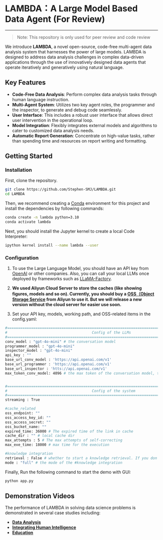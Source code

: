 # LAMBDA：A Large Model Based Data Agent (For Review)
---
> Note: This repository is only used for peer review and code review
<body>

We introduce **LAMBDA**, a novel open-source, code-free multi-agent data analysis system that harnesses the power of large models. LAMBDA is designed to address data analysis challenges in complex data-driven applications through the use of innovatively designed data agents that operate iteratively and generatively using natural language.

## Key Features

- **Code-Free Data Analysis**: Perform complex data analysis tasks through human language instruction.
- **Multi-Agent System**: Utilizes two key agent roles, the programmer and the inspector, to generate and debug code seamlessly.
- **User Interface**: This includes a robust user interface that allows direct user intervention in the operational loop.
- **Model Integration**: Flexibly integrates external models and algorithms to cater to customized data analysis needs.
- **Automatic Report Generation**: Concentrate on high-value tasks, rather than spending time and resources on report writing and formatting.

## Getting Started
### Installation
First, clone the repository.

```bash
git clone https://github.com/Stephen-SMJ/LAMBDA.git
cd LAMBDA
```

Then, we recommend creating a [Conda](https://docs.conda.io/en/latest/) environment for this project and install the dependencies by following commands:
```bash
conda create -n lambda python=3.10
conda activate lambda
```

Next, you should install the Jupyter kernel to create a local Code Interpreter:
```bash
ipython kernel install --name lambda --user
```

### Configuration
1. To use the Large Language Model, you should have an API key from [OpenAI](https://platform.openai.com/docs/guides/authentication) or other companies. Also, you can call your local LLMs once deployed by frameworks such as [LLaMA-Factory](https://github.com/hiyouga/LLaMA-Factory).
2. **We used Aliyun Cloud Server to store the caches (like showing figures, models and so on). Currently, you should buy a [OSS（Object Storage Service](https://cn.aliyun.com/product/oss?from_alibabacloud=) from Aliyun to use it. But we will release a new version without the cloud server for easier use soon.**

3. Set your API key, models, working path, and OSS-related items in the config.yaml:
```bash
#================================================================================================
#                                       Config of the LLMs
#================================================================================================
conv_model : "gpt-4o-mini" # the conversation model
programmer_model : "gpt-4o-mini"
inspector_model : "gpt-4o-mini"
api_key : ""
base_url_conv_model : 'https://api.openai.com/v1'
base_url_programmer : 'https://api.openai.com/v1'
base_url_inspector : 'htts://api.openai.com/v1'
max_token_conv_model: 4096 # the max token of the conversation model, this will determine the maximum length of the report.


#================================================================================================
#                                       Config of the system
#================================================================================================
streaming : True

#cache_related
oss_endpoint: ""
oss_access_key_id: ""
oss_access_secret: ""
oss_bucket_name: ""
expired_time: 36000 # The expired time of the link in cache
cache_dir : "" # local cache dir
max_attempts : 5 # The max attempts of self-correcting
max_exe_time: 18000 # max time for the execution

#knowledge integration
retrieval : False # whether to start a knowledge retrieval. If you don't create your knowledge base, you should set it to False
mode : "full" # the mode of the #knowledge integration
```

Finally, Run the following command to start the demo with GUI:
```bash
python app.py
```


## Demonstration Videos

The performance of LAMBDA in solving data science problems is demonstrated in several case studies including:
- **[Data Analysis](https://www.youtube.com/watch?v=fGvXWWeUH8A)**
- **[Integrating Human Intelligence](https://www.youtube.com/watch?v=sfU2ZzvNke0)**
- **[Education](https://www.youtube.com/watch?v=8q-EFoak9ZI)**

